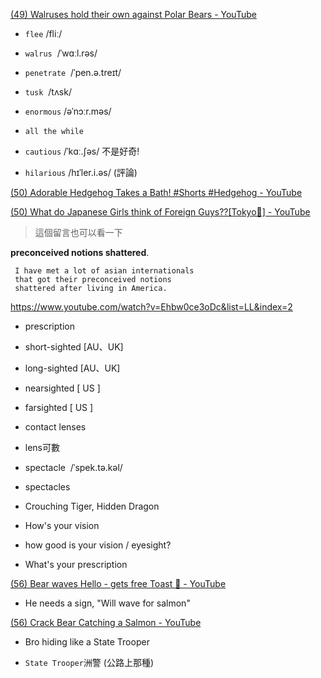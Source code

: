 [(49) Walruses hold their own against Polar Bears - YouTube](https://www.youtube.com/shorts/geJMan6u3Jk)

- `flee` /fliː/

- `walrus`  /ˈwɑːl.rəs/

- `penetrate`  /ˈpen.ə.treɪt/

- `tusk`  /tʌsk/

- `enormous`  /əˈnɔːr.məs/

- `all the while` 

- `cautious`  /ˈkɑː.ʃəs/  不是好奇!

- `hilarious` /hɪˈler.i.əs/   (評論)

[(50) Adorable Hedgehog Takes a Bath! #Shorts #Hedgehog - YouTube](https://www.youtube.com/shorts/1RsNRgt_pWE)

[(50) What do Japanese Girls think of Foreign Guys??[Tokyo🗼] - YouTube](https://www.youtube.com/watch?v=oC03o1eyjPs)

> 這個留言也可以看一下

**preconceived notions shattered**.

```
 I have met a lot of asian internationals 
 that got their preconceived notions 
 shattered after living in America.
```

https://www.youtube.com/watch?v=Ehbw0ce3oDc&list=LL&index=2

- prescription

- short-sighted [AU、UK]

- long-sighted [AU、UK]

- nearsighted [ US ]

- farsighted  [ US ]

- contact lenses   

- lens可數

- spectacle  /ˈspek.tə.kəl/ 

- spectacles

- Crouching Tiger, Hidden Dragon

- How's your vision 

- how good is your vision / eyesight? 

- What's your prescription

[(56) Bear waves Hello - gets free Toast 🤩 - YouTube](https://www.youtube.com/shorts/5AYRCBxuEUE)

- He needs a sign, "Will wave for salmon"

[(56) Crack Bear Catching a Salmon - YouTube](https://www.youtube.com/shorts/l95ctgy1LE8)

- Bro hiding like a State Trooper

- `State Trooper`洲警 (公路上那種)
